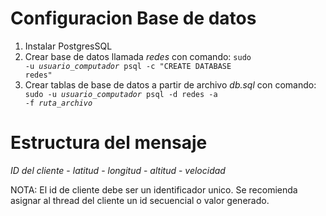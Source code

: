 Configuracion Base de datos
===========================

1. Instalar PostgresSQL
2. Crear base de datos llamada *redes* con comando: <code>sudo -u *usuario_computador* psql -c "CREATE DATABASE redes"</code>
3. Crear tablas de base de datos a partir de archivo *db.sql* con comando: <code> sudo -u *usuario_computador* psql -d redes -a -f *ruta_archivo*</code>

Estructura del mensaje
======================

*ID del cliente* - *latitud* - *longitud* - *altitud* - *velocidad*

NOTA: El id de cliente debe ser un identificador unico. Se recomienda asignar al thread del cliente un id secuencial o valor generado.